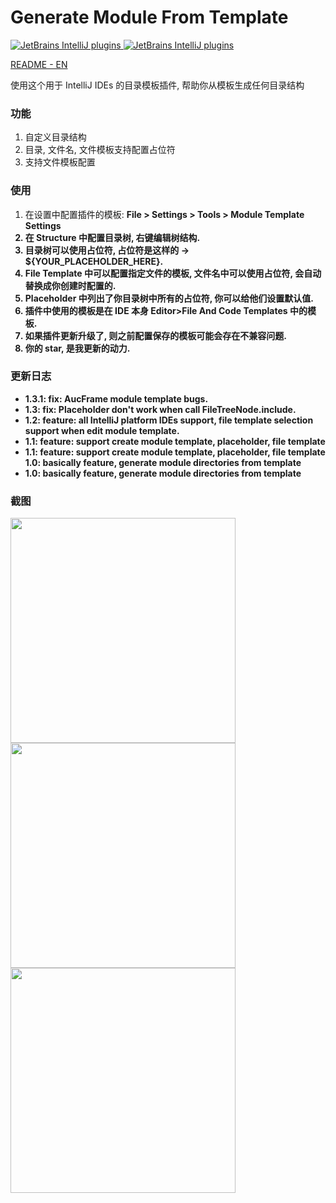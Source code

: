 # Generate Module From Template

[![JetBrains IntelliJ plugins](https://img.shields.io/jetbrains/plugin/d/13586-generate-module-from-template) ](https://plugins.jetbrains.com/plugin/13586-generate-module-from-template)
[![JetBrains IntelliJ plugins](https://img.shields.io/jetbrains/plugin/v/13586-generate-module-from-template) ](https://plugins.jetbrains.com/plugin/13586-generate-module-from-template)

[README - EN](https://github.com/dengzii/GenerateModuleFromTemplate/blob/master/README.md)

使用这个用于 IntelliJ IDEs 的目录模板插件, 帮助你从模板生成任何目录结构

### 功能
1. 自定义目录结构
2. 目录, 文件名, 文件模板支持配置占位符
3. 支持文件模板配置

### 使用
1. 在设置中配置插件的模板: <b>File > Settings > Tools > Module Template Settings
2. 在 Structure 中配置目录树, 右键编辑树结构.
3. 目录树可以使用占位符, 占位符是这样的 -> <b>${YOUR_PLACEHOLDER_HERE}.
4. File Template 中可以配置指定文件的模板, 文件名中可以使用占位符, 会自动替换成你创建时配置的.
5. Placeholder 中列出了你目录树中所有的占位符, 你可以给他们设置默认值.
6. 插件中使用的模板是在 IDE 本身 Editor>File And Code Templates 中的模板.
7. 如果插件更新升级了, 则之前配置保存的模板可能会存在不兼容问题.
8. 你的 star, 是我更新的动力.

### 更新日志
- 1.3.1: fix: AucFrame module template bugs.
- 1.3: fix: Placeholder don't work when call FileTreeNode.include.
- 1.2: feature: all IntelliJ platform IDEs support, file template selection support when edit module template.
- 1.1: feature: support create module template, placeholder, file template
- 1.1: feature: support create module template, placeholder, file template 1.0: basically feature, generate module directories from template
- 1.0: basically feature, generate module directories from template

### 截图
<img src="https://raw.githubusercontent.com/dengzii/GenerateModuleFromTemplate/master/screenshot/main.png" height="360">
<img src="https://raw.githubusercontent.com/dengzii/GenerateModuleFromTemplate/master/screenshot/preview.png" height="360">
<img src="https://raw.githubusercontent.com/dengzii/GenerateModuleFromTemplate/master/screenshot/settings.png" height="360">
